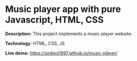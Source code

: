 <h1> Music player app with pure Javascript, HTML, CSS </h1>

<b>Description:</b> This project implements a music player website.

<b>Technology</b>: HTML, CSS, JS

<b>Live demo:</b> <a href="https://sinbeg1997.github.io/music-player/"> https://sinbeg1997.github.io/music-player/ </a>

